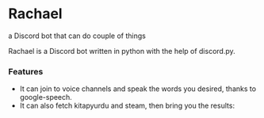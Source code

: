 # Rachael
a Discord bot that can do couple of things

Rachael is a Discord bot written in python with the help of discord.py.

### Features
- It can join to voice channels and speak the words you desired, thanks to google-speech.
- It can also fetch kitapyurdu and steam, then bring you the results:

